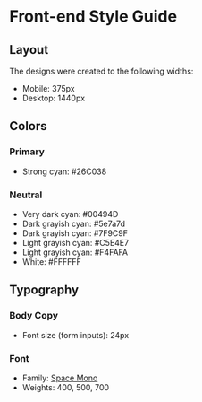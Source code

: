 # Front-end Style Guide

## Layout

The designs were created to the following widths:

-  Mobile: 375px
-  Desktop: 1440px

## Colors

### Primary

-  Strong cyan: #26C038

### Neutral

-  Very dark cyan: #00494D
-  Dark grayish cyan: #5e7a7d
-  Dark grayish cyan: #7F9C9F
-  Light grayish cyan: #C5E4E7
-  Light grayish cyan: #F4FAFA
-  White: #FFFFFF

## Typography

### Body Copy

-  Font size (form inputs): 24px

### Font

-  Family: [Space Mono](https://fonts.google.com/specimen/Space+Mono)
-  Weights: 400, 500, 700
